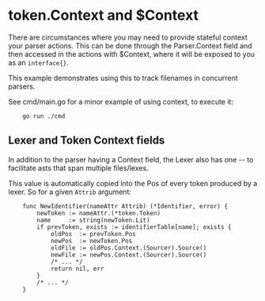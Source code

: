 token.Context and $Context
==========================

There are circumstances where you may need to provide stateful context
your parser actions. This can be done through the Parser.Context
field and then accessed in the actions with $Context, where it will be
exposed to you as an `interface{}`.

This example demonstrates using this to track filenames in concurrent
parsers.

See cmd/main.go for a minor example of using context, to execute it:

```
	go run ./cmd
```

Lexer and Token Context fields
------------------------------

In addition to the parser having a Context field, the Lexer also
has one -- to facilitate asts that span multiple files/lexes.

This value is automatically copied into the Pos of every token
produced by a lexer. So for a given `Attrib` argument:

```
	func NewIdentifier(nameAttr Attrib) (*Identifier, error) {
		newToken := nameAttr.(*token.Token)
		name     := string(newToken.Lit)
		if prevToken, exists := identifierTable[name]; exists {
			oldPos  := prevToken.Pos
			newPos  := newToken.Pos
			oldFile := oldPos.Context.(Sourcer).Source()
			newFile := newPos.Context.(Sourcer).Source()
			/* ... */
			return nil, err
		}
		/* ... */
	}
```
